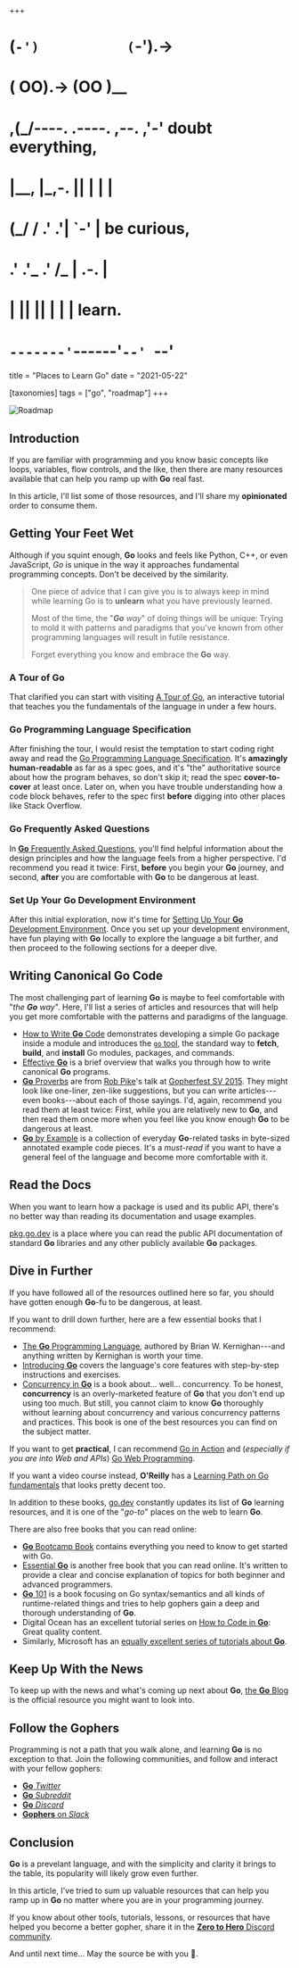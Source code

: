 +++
#   (`-')           (`-').->
#   ( OO).->        (OO )__
# ,(_/----. .----. ,--. ,'-' doubt everything,
# |__,    |\_,-.  ||  | |  |
#  (_/   /    .' .'|  `-'  | be curious,
#  .'  .'_  .'  /_ |  .-.  |
# |       ||      ||  | |  | learn.
# `-------'`------'`--' `--'

title = "Places to Learn Go"
date = "2021-05-22"

[taxonomies]
tags = ["go", "roadmap"]
+++

![Roadmap](/images/size/w1200/2024/03/roadmap.png)

## Introduction

If you are familiar with programming and you know basic concepts like loops, variables, flow controls, and the like, then there are many resources available that can help you ramp up with **Go** real fast.

In this article, I'll list some of those resources, and I'll share my **opinionated** order to consume them.

## Getting Your Feet Wet

Although if you squint enough, **Go** looks and feels like Python, C++, or even JavaScript, _Go_ is unique in the way it approaches fundamental programming concepts. Don't be deceived by the similarity.

> One piece of advice that I can give you is to always keep in mind while learning Go is to **unlearn** what you have previously learned.
>
> Most of the time, the "_**Go** way_" of doing things will be unique: Trying to mold it with patterns and paradigms that you've known from other programming languages will result in futile resistance.
>
> Forget everything you know and embrace the **Go** way.

### A Tour of **Go**

That clarified you can start with visiting [A Tour of Go](https://tour.golang.org/welcome/1), an interactive tutorial that teaches you the fundamentals of the language in under a few hours.

### **Go** Programming Language Specification

After finishing the tour, I would resist the temptation to start coding right away and read the [Go Programming Language Specification](https://golang.org/ref/spec). It's **amazingly human-readable** as far as a spec goes, and it's "the" authoritative source about how the program behaves, so don't skip it; read the spec **cover-to-cover** at least once. Later on, when you have trouble understanding how a code block behaves, refer to the spec first **before** digging into other places like Stack Overflow.

### **Go** Frequently Asked Questions

In [**Go** Frequently Asked Questions](https://golang.org/doc/faq), you'll find helpful information about the design principles and how the language feels from a higher perspective. I'd recommend you read it twice: First, **before** you begin your **Go** journey, and second, **after** you are comfortable with **Go** to be dangerous at least.

### Set Up Your **Go** Development Environment

After this initial exploration, now it's time for [Setting Up Your **Go** 
Development Environment](@/vadideki-geyik/geyik-academy/go101/go-setup.md). 
Once you 
set up your development environment, have fun playing with **Go** locally to 
explore the language a bit further, and then proceed to the following sections 
for a deeper dive.

## Writing Canonical **Go** Code

The most challenging part of learning **Go** is maybe to feel comfortable with "_the **Go** way_". Here, I'll list a series of articles and resources that will help you get more comfortable with the patterns and paradigms of the language.

*   [How to Write **Go** Code](https://golang.org/doc/code) demonstrates developing a simple Go package inside a module and introduces the [`go` tool](https://golang.org/cmd/go/), the standard way to **fetch**, **build**, and **install** Go modules, packages, and commands.
*   [Effective **Go**](https://golang.org/doc/effective_go) is a brief overview that walks you through how to write canonical **Go** programs.
*   [**Go** Proverbs](https://go-proverbs.github.io/) are from [Rob Pike](https://twitter.com/rob_pike)'s talk at [Gopherfest SV 2015](https://www.youtube.com/watch?v=PAAkCSZUG1c). They might look like one-liner, zen-like suggestions, but you can write articles---even books---about each of those sayings. I'd, again, recommend you read them at least twice: First, while you are relatively new to **Go**, and then read them once more when you feel like you know enough **Go** to be dangerous at least.
*   [**Go** by Example](https://gobyexample.com/) is a collection of everyday **Go**\-related tasks in byte-sized annotated example code pieces. It's a _must-read_ if you want to have a general feel of the language and become more comfortable with it.

## Read the Docs

When you want to learn how a package is used and its public API, there's no better way than reading its documentation and usage examples.

[pkg.go.dev](https://pkg.go.dev/) is a place where you can read the public API documentation of standard **Go** libraries and any other publicly available **Go** packages.

## Dive in Further

If you have followed all of the resources outlined here so far, you should have gotten enough **Go**\-fu to be dangerous, at least.

If you want to drill down further, here are a few essential books that I recommend:

*   [The **Go** Programming Language](https://www.gopl.io/), authored by Brian W. Kernighan---and anything written by Kernighan is worth your time.
*   [Introducing **Go**](https://www.oreilly.com/library/view/introducing-go/9781491941997/) covers the language's core features with step-by-step instructions and exercises.
*   [Concurrency in **Go**](https://www.oreilly.com/library/view/concurrency-in-go/9781491941294/) is a book about... well... concurrency. To be honest, **concurrency** is an overly-marketed feature of **Go** that you don't end up using too much. But still, you cannot claim to know **Go** thoroughly without learning about concurrency and various concurrency patterns and practices. This book is one of the best resources you can find on the subject matter.

If you want to get **practical**, I can recommend [Go in Action](https://www.oreilly.com/library/view/go-in-action/9781617291784/) and (_especially if you are into Web and APIs_) [Go Web Programming](https://www.oreilly.com/library/view/go-web-programming/9781617292569/).

If you want a video course instead, **O'Reilly** has a [Learning Path on Go fundamentals](https://www.oreilly.com/library/view/learning-path-go/9781491958100/) that looks pretty decent too.

In addition to these books, [go.dev](https://learn.go.dev/) constantly updates its list of **Go** learning resources, and it is one of the "_go-to_" places on the web to learn **Go**.

There are also free books that you can read online:

*   [**Go** Bootcamp Book](http://www.golangbootcamp.com/book/) contains everything you need to know to get started with Go.
*   [Essential **Go**]([https://essential-go.programming-books.io) is another free book that you can read online. It's written to provide a clear and concise explanation of topics for both beginner and advanced programmers.
*   [**Go** 101](https://go101.org/article/101.html) is a book focusing on Go syntax/semantics and all kinds of runtime-related things and tries to help gophers gain a deep and thorough understanding of **Go**.
*   Digital Ocean has an excellent tutorial series on [How to Code in **Go**](https://www.digitalocean.com/community/tutorial_series/how-to-code-in-go): Great quality content.
*   Similarly, Microsoft has an [equally excellent series of tutorials about **Go**](https://docs.microsoft.com/en-us/learn/paths/go-first-steps/).

## Keep Up With the News

To keep up with the news and what's coming up next about **Go**, [the **Go** Blog](https://blog.golang.org/) is the official resource you might want to look into.

## Follow the Gophers

Programming is not a path that you walk alone, and learning **Go** is no exception to that. Join the following communities, and follow and interact with your fellow gophers:

*   [**Go** _Twitter_](https://twitter.com/golang)
*   [**Go** _Subreddit_](https://www.reddit.com/r/golang/)
*   [**Go** _Discord_](https://discord.com/invite/golang)
*   [**Gophers** on _Slack_](https://gophers.slack.com/join/shared_invite/zt-proap3pu-ElK1vL6rGPTFlMu5GfLviA#/)

## Conclusion

**Go** is a prevelant language, and with the simplicity and clarity it brings to the table, its popularity will likely grow even further.

In this article, I've tried to sum up valuable resources that can help you ramp up in **Go** no matter where you are in your programming journey.

If you know about other tools, tutorials, lessons, or resources that have helped you become a better gopher, share it in the [**Zero to Hero** Discord community](https://discord.gg/wmSTcV9gHx).

And until next time... May the source be with you 🦄.


